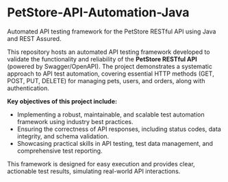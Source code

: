 # PetStore-API-Automation-Java
Automated API testing framework for the PetStore RESTful API using Java and REST Assured.

This repository hosts an automated API testing framework developed to validate the functionality and reliability of the **PetStore RESTful API** (powered by Swagger/OpenAPI). The project demonstrates a systematic approach to API test automation, covering essential HTTP methods (GET, POST, PUT, DELETE) for managing pets, users, and orders, along with authentication.

**Key objectives of this project include:**
* Implementing a robust, maintainable, and scalable test automation framework using industry best practices.
* Ensuring the correctness of API responses, including status codes, data integrity, and schema validation.
* Showcasing practical skills in API testing, test data management, and comprehensive test reporting.

This framework is designed for easy execution and provides clear, actionable test results, simulating real-world API interactions.
